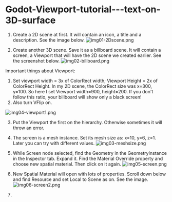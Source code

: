 # Godot-Viewport-tutorial---text-on-3D-surface

1. Create a 2D scene at first. It will contain an icon, a title and a description. See the image below.
![img01-2Dscene.png](https://github.com/gansanta/Godot-Viewport-tutorial---text-on-a-billboard/blob/master/img01-2Dscene.png)


2. Create another 3D scene. Save it as a billboard scene. It will contain a screen, a Viewport that will have the 2D scene we created earlier. See the screenshot below.
![img02-billboard.png](https://github.com/gansanta/Godot-Viewport-tutorial---text-on-a-billboard/blob/master/img02-billboard.png)

Important things about Viewport:
  1) Set viewport width = 3x of ColorRect width; Viewport Height = 2x of ColorRect Height. In my 2D scene, the ColorRect size was x=300, y=100. So here I set Viewport width=900, height=200. If you don't follow this ratio, your billboard will show only a black screen!
  2) Also turn VFlip on.
  
  ![img04-viewport1.png](https://github.com/gansanta/Godot-Viewport-tutorial---text-on-a-billboard/blob/master/img04-viewport1.png)
  
  3) Put the Viewport the first on the hierarchy. Otherwise sometimes it will throw an error.
  4) The screen is a mesh instance. Set its mesh size as: x=10, y=6, z=1. Later you can try with different values.
 ![img03-meshsize.png](https://github.com/gansanta/Godot-Viewport-tutorial---text-on-a-billboard/blob/master/img03-meshsize.png)
 
 5) While Screen node selected, find the Geometry in the GeometryInstance in the Inspector tab. Expand it. Find the Material Override property and choose new spatial material. Then click on it again.
![img05-screen.png](https://github.com/gansanta/Godot-Viewport-tutorial---text-on-a-billboard/blob/master/img05-screen.png)

6) New Spatial Material will open with lots of properties. Scroll down below and find Resource and set Local to Scene as on. See the image.
![img06-screen2.png](https://github.com/gansanta/Godot-Viewport-tutorial---text-on-a-billboard/blob/master/img06-screen2.png)

7) 
